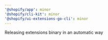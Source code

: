 ```yaml
---
'@shopify/app': minor
'@shopify/cli-kit': minor
'@shopify/ui-extensions-go-cli': minor
---
```


Releasing extensions binary in an automatic way
